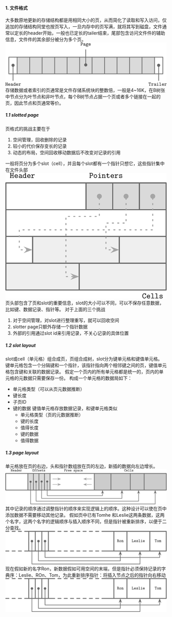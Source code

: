 #### 1. 文件格式
大多数原地更新的存储结构都是用相同大小的页，从而简化了读取和写入访问，仅追加的存储结构同堂也按页写入，一旦内存中的页写满，就将其写到磁盘，文件通常以定长的header开始，一般也已定长的tailer结束，尾部包含访问文件件的辅助信息，文件件的其余部分被分为多个页。
![](file.png)
存储数据或者索引的页通常是文件存储系统块的整数倍，一般是4~16K，在B树张中节点分为叶节点和非叶节点，每个B树节点占据一个页或者多个链接在一起的页，因此节点和页通常等价。
##### 1.1 slotted page
页格式的挑战主要在于
1. 空间管理，回收删除的记录
2. 较小的代价保存变长的记录
3. 动态的布局，空间回收移动数据后不改变对记录的引用

一般将页分为多个slot（cell），并且每个slot都有一个指针只想它，这些指针集中在文件头部
![](slot-page.png)
页头部包含了页和slot的重要信息，slot的大小可以不同，可以不保存任意数据，比如键、数据记录、指针等。
对于上面的三个挑战
1. 对于空间管理，对slot进行整理重写，就可以回收空间
2. slotter page只额外存储一个指针数据
3. 外部的引用通过slot id来引用记录，不关心记录的具体位置

##### 1.2 slot layout
slot或cell（单元格）组合成页，页组合成树，slot分为键单元格和键值单元格。键单元格包含一个分隔键和一个指针，该指针指向两个相邻键之间的页，键值单元格包含键和关联的数据记录。
假定一个页内的所有单元格都是统一的，页内的单元格的元数据只需要保存一份。
构成一个单元格的数据局如下：
- 单元格类型（可以从页元数据推断）
- 键长度
- 子页ID
- 键的数据
  键值单元格存放数据记录，和键单元格类似
  - 单元格类型（页的元数据推断）
  - 键的长度
  - 值得长度
  - 键的数据
  - 值得数据
  
##### 1.3 page layout
单元格放在页的右边，头和指针数组放在页的左边，新插的数据向左边增长。
![](page-layout.png)
其中记录的顺序通过调整指针的顺序来实现逻辑上的顺序。这种设计可以使在页中添加数据不需要移动其他记录。
假如页中已有Tomhe 和Leslie这两条数据，这两个名字，这两个名字的逻辑顺序与插入顺序不同，但是指针被重新排序，以便于二分查找。
![](pointer.png)
现在假如新的名字Ron，新数据假如可用空间的末端，但是指针必须保持记录的字典序：Leslie、ROn、Tom，为此重新排序指针：将插入节点之后的指针向右移动
![](pointer2.png)